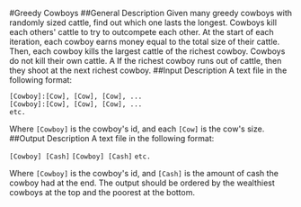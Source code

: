 #Greedy Cowboys
##General Description
Given many greedy cowboys with randomly sized cattle, find out which one lasts the longest. Cowboys kill each others' cattle to try to outcompete each other.
At the start of each iteration, each cowboy earns money equal to the total size of their cattle. Then, each cowboy kills the largest cattle of the richest cowboy. Cowboys do not kill their own cattle. A If the richest cowboy runs out of cattle, then they shoot at the next richest cowboy.
##Input Description
A text file in the following format:

`[Cowboy]:[Cow], [Cow], [Cow], ...`\
`[Cowboy]:[Cow], [Cow], [Cow], ...`\
`etc.`

Where `[Cowboy]` is the cowboy's id, and each `[Cow]` is the cow's size.
##Output Description
A text file in the following format:

`[Cowboy] [Cash]`
`[Cowboy] [Cash]`
`etc.`

Where `[Cowboy]` is the cowboy's id, and `[Cash]` is the amount of cash the cowboy had at the end. The output should be ordered by the wealthiest cowboys at the top and the poorest at the bottom.
